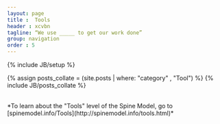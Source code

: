 ```yaml
---
layout: page
title :  Tools
header : xcvbn
tagline: “We use _____ to get our work done”
group: navigation
order : 5
---
```

{% include JB/setup %}

{% assign posts_collate = (site.posts | where: "category" , "Tool") %}
{% include JB/posts_collate %}


<br>
*To learn about the "Tools" level of the Spine Model, go to [spinemodel.info/Tools](http://spinemodel.info/tools.html)*